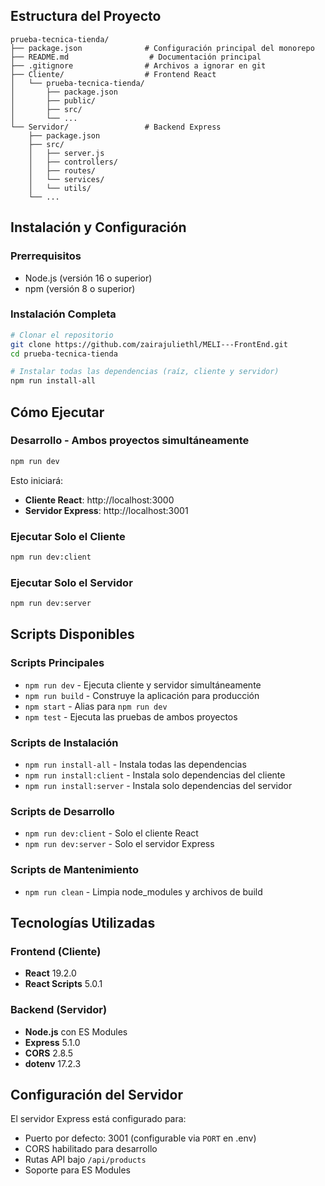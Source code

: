 ## Estructura del Proyecto

```
prueba-tecnica-tienda/
├── package.json              # Configuración principal del monorepo
├── README.md                  # Documentación principal
├── .gitignore                # Archivos a ignorar en git
├── Cliente/                  # Frontend React
│   └── prueba-tecnica-tienda/
│       ├── package.json
│       ├── public/
│       ├── src/
│       └── ...
└── Servidor/                 # Backend Express
    ├── package.json
    ├── src/
    │   ├── server.js
    │   ├── controllers/
    │   ├── routes/
    │   └── services/
    │   └── utils/
    └── ...
```

## Instalación y Configuración

### Prerrequisitos
- Node.js (versión 16 o superior)
- npm (versión 8 o superior)

### Instalación Completa
```bash
# Clonar el repositorio
git clone https://github.com/zairajuliethl/MELI---FrontEnd.git
cd prueba-tecnica-tienda

# Instalar todas las dependencias (raíz, cliente y servidor)
npm run install-all
```

## Cómo Ejecutar

### Desarrollo - Ambos proyectos simultáneamente
```bash
npm run dev
```
Esto iniciará:
- **Cliente React**: http://localhost:3000
- **Servidor Express**: http://localhost:3001

### Ejecutar Solo el Cliente
```bash
npm run dev:client
```

### Ejecutar Solo el Servidor
```bash
npm run dev:server
```

## Scripts Disponibles

### Scripts Principales
- `npm run dev` - Ejecuta cliente y servidor simultáneamente
- `npm run build` - Construye la aplicación para producción
- `npm start` - Alias para `npm run dev`
- `npm test` - Ejecuta las pruebas de ambos proyectos

### Scripts de Instalación
- `npm run install-all` - Instala todas las dependencias
- `npm run install:client` - Instala solo dependencias del cliente
- `npm run install:server` - Instala solo dependencias del servidor

### Scripts de Desarrollo
- `npm run dev:client` - Solo el cliente React
- `npm run dev:server` - Solo el servidor Express

### Scripts de Mantenimiento
- `npm run clean` - Limpia node_modules y archivos de build

## Tecnologías Utilizadas

### Frontend (Cliente)
- **React** 19.2.0
- **React Scripts** 5.0.1

### Backend (Servidor)
- **Node.js** con ES Modules
- **Express** 5.1.0
- **CORS** 2.8.5
- **dotenv** 17.2.3

## Configuración del Servidor

El servidor Express está configurado para:
- Puerto por defecto: 3001 (configurable via `PORT` en .env)
- CORS habilitado para desarrollo
- Rutas API bajo `/api/products`
- Soporte para ES Modules